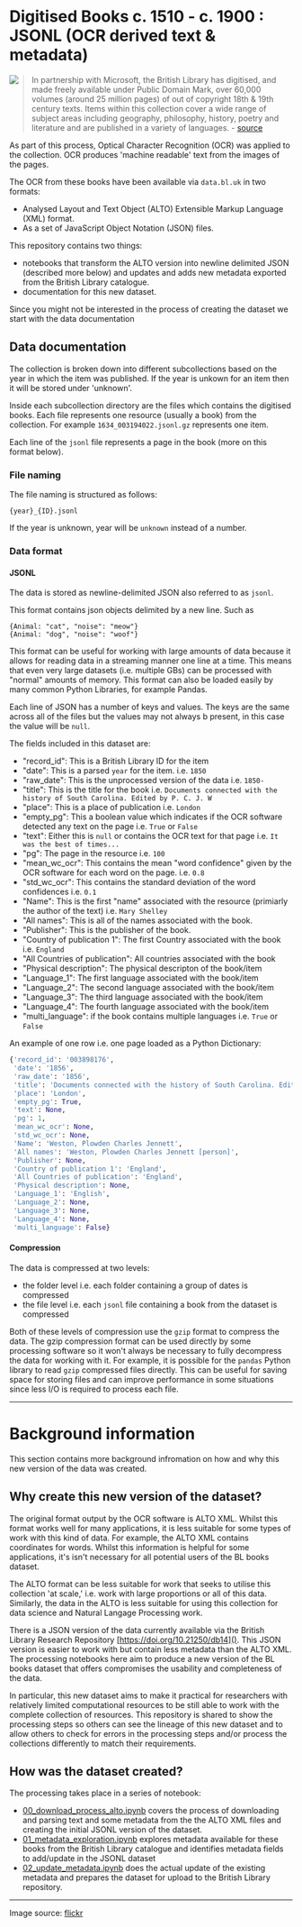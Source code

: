 # Digitised Books c. 1510 - c. 1900 : JSONL (OCR derived text & metadata)

<img align="left" src="https://user-images.githubusercontent.com/8995957/135487545-fa1508a8-6408-45a5-97fd-4234ca034c8b.jpg">

> In partnership with Microsoft, the British Library has digitised, and made freely available under Public Domain Mark, over 60,000 volumes (around 25 million pages) of out of copyright 18th & 19th century texts. Items within this collection cover a wide range of subject areas including geography, philosophy, history, poetry and literature and are published in a variety of languages.  - [source](https://www.bl.uk/collection-guides/digitised-printed-books)


As part of this process, Optical Character Recognition (OCR) was applied to the collection. OCR produces 'machine readable' text from the images of the pages. 

The OCR from these books have been available via `data.bl.uk` in two formats:
- Analysed Layout and Text Object (ALTO) Extensible Markup Language (XML) format.
- As a set of JavaScript Object Notation (JSON) files.
 
This repository contains two things:
- notebooks that transform the ALTO version into newline delimited JSON (described more below) and updates and adds new metadata exported from the British Library catalogue. 
- documentation for this new dataset. 

Since you might not be interested in the process of creating the dataset we start with the data documentation 

## Data documentation 

The collection is broken down into different subcollections based on the year in which the item was published. If the year is unkown for an item then it will be stored under 'unknown'. 

Inside each subcollection directory are the files which contains the digitised books. Each file represents one resource (usually a book) from the collection. For example `1634_003194022.jsonl.gz` represents one item. 

Each line of the `jsonl` file represents a page in the book (more on this format below).

### File naming

The file naming is structured as follows:

 `{year}_{ID}.jsonl`

If the year is unknown, year will be `unknown` instead of a number. 


### Data format

#### JSONL
The data is stored as newline-delimited JSON also referred to as `jsonl`. 

This format contains json objects delimited by a new line. Such as

```
{Animal: "cat", "noise": "meow"}
{Animal: "dog", "noise": "woof"}
```


This format can be useful for working with large amounts of data because it allows for reading data in a streaming manner one line at a time. This means that even very large datasets (i.e. multiple GBs) can be processed with "normal" amounts of memory. This format can also be loaded easily by many common Python Libraries, for example Pandas. 

Each line of JSON has a number of keys and values. The keys are the same across all of the files but the values may not always b present, in this case the value will be `null`.

The fields included in this dataset are:

- "record_id": This is a British Library ID for the item 
- "date":  This is a parsed `year` for the item. i.e. `1850`
- "raw_date": This is the unprocessed version of the data i.e. `1850-`
- "title": This is the title for the book i.e. `Documents connected with the history of South Carolina. Edited by P. C. J. W`
- "place": This is a place of publication i.e. `London`
- "empty_pg": This a boolean value which indicates if the OCR software detected any text on the page i.e. `True` or `False`
- "text": Either this is `null` or contains the OCR text for that page i.e. `It was the best of times...`
- "pg": The page in the resource i.e. `100`
- "mean_wc_ocr": This contains the mean "word confidence" given by the OCR software for each word on the page. i.e. `0.8`
- "std_wc_ocr": This contains the standard deviation of the word confidences i.e. `0.1`
- "Name": This is the first "name" associated with the resource (primiarly the author of the text) i.e. `Mary Shelley` 
- "All names": This is all of the names associated with the book. 
- "Publisher": This is the publisher of the book. 
- "Country of publication 1": The first Country associated with the book i.e. `England` 
- "All Countries of publication": All countries associated with the book 
- "Physical description": The physical descripton of the book/item 
- "Language_1": The first language associated with the book/item 
- "Language_2": The second language associated with the book/item
- "Language_3": The third language associated with the book/item
- "Language_4": The fourth language associated with the book/item
- "multi_language": if the book contains multiple languages i.e. `True` or `False`

An example of one row i.e. one page loaded as a Python Dictionary:

```python
{'record_id': '003898176',
 'date': '1856',
 'raw_date': '1856',
 'title': 'Documents connected with the history of South Carolina. Edited by P. C. J. W',
 'place': 'London',
 'empty_pg': True,
 'text': None,
 'pg': 1,
 'mean_wc_ocr': None,
 'std_wc_ocr': None,
 'Name': 'Weston, Plowden Charles Jennett',
 'All names': 'Weston, Plowden Charles Jennett [person]',
 'Publisher': None,
 'Country of publication 1': 'England',
 'All Countries of publication': 'England',
 'Physical description': None,
 'Language_1': 'English',
 'Language_2': None,
 'Language_3': None,
 'Language_4': None,
 'multi_language': False}
```

#### Compression

The data is compressed at two levels:
- the folder level i.e. each folder containing a group of dates is compressed 
- the file level i.e. each `jsonl` file containing a book from the dataset is compressed

Both of these levels of compression use the `gzip` format to compress the data. The gzip compression format can be used directly by some processing software so it won't always be necessary to fully decompress the data for working with it. For example, it is possible for the `pandas` Python library to read `gzip` compressed files directly. This can be useful for saving space for storing files and can improve performance in some situations since less I/O is required to process each file. 

---

# Background information 

This section contains more background infromation on how and why this new version of the data was created.

## Why create this new version of the dataset? 

The original format output by the OCR software is ALTO XML. Whilst this format works well for many applications, it is less suitable for some types of work with this kind of data. For example, the ALTO XML contains coordinates for words. Whilst this information is helpful for some applications, it's isn't necessary for all potential users of the BL books dataset. 

The ALTO format can be less suitable for work that seeks to utilise this collection 'at scale,' i.e. work with large proportions or all of this data. Similarly, the data in the ALTO is less suitable for using this collection for data science and Natural Langage Processing work.

There is a JSON version of the data currently available via the British Library Research Repository [https://doi.org/10.21250/db14](). This JSON version is easier to work with but contain less metadata than the ALTO XML. The processing notebooks here aim to produce a new version of the BL books dataset that offers compromises the usability and completeness of the data.

In particular, this new dataset aims to make it practical for researchers with relatively limited computational resources to be still able to work with the complete collection of resources. This repository is shared to show the processing steps so others can see the lineage of this new dataset and to allow others to check for errors in the processing steps and/or process the collections differently to match their requirements. 

## How was the dataset created?
The processing takes place in a series of notebook: 

- [00_download_process_alto.ipynb]() covers the process of downloading and parsing text and some metadata from the the ALTO XML files and creating the initial JSONL version of the dataset. 
- [01_metadata_exploration.ipynb]() explores metadata available for these books from the British Library catalogue and identifies metadata fields to add/update in the JSONL dataset
- [02_update_metadata.ipynb]() does the actual update of the existing metadata and prepares the dataset for upload to the British Library repository. 



---
Image source: [flickr](https://flic.kr/p/i18QFb) 
